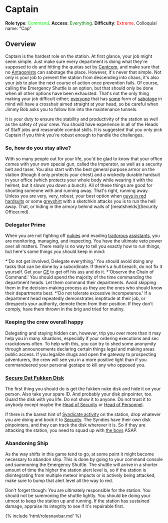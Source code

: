 # Captain
**Role type**: <font color= "#green">Command</font>. **Access**: <font color="green">Everything</font>. **Difficulty**: <font color="Red">Extreme</font>. Colloquial name: "Cap"


## Overview


Captain is the hardest role on the station. At first glance, your job might seem simple. Just make sure every department is doing what they're supposed to do and hitting the quotas set by [Centcom](Central-Command-Officer.md), and make sure that no [Antagonists](Antagonist.md) can sabotage the place. However, it's never that simple. Not only is your job to prevent the station from descending into chaos, it's also your job to plan the next course of action once prevention fails. Of course, calling the Emergency Shuttle is an option, but that should only be done when all other options have been exhausted. That's not the only thing making your job difficult either; [everyone](Traitor.md) that has [some](Nuclear-Emergency.md) form of [sabotage](Cargonia.md) in mind will have a crosshair aimed straight at your head, so be careful when Jimmy Bob asks you to follow him into the maintenance tunnels.

It is your duty to ensure the stability and productivity of the station as well as the safety of your crew. You should have experience in all of the Heads of Staff jobs and reasonable combat skills. It is suggested that you only pick Captain if you think you're robust enough to handle the challenges.
### So, how do you stay alive?


With so many people out for your life, you'd be glad to know that your office comes with your own special gun, called the Imperator, as well as a security belt and taser. You also start with the best general purpose armor on the station (though it only protects your chest) and a wickedly durable hardsuit in your office (which protects your whole body while wearing it with the helmet, but it slows you down a bunch). All of these things are good for shooting someone with and running away. That's right, running away. Unless you are very, very, robust, your best option when [guys in red hardsuits](Nuclear-Emergency.md) or some [greyshirt](Assistant.md) with a sketchkin attacks you is to run the hell away. That, or hiding in the armory behind walls of [meatshields](Security Officer.md).


### Delegator Prime


When you are not fighting off [nukies](Nuclear-Emergency.md) and evading [traitorous](Traitor.md) [assistants](Assistant.md), you are monitoring, managing, and inspecting. You have the ultimate veto power over all matters. There really is no way to tell you exactly how to run things, but here's some things you should keep in mind:

*'Do not get involved, Delegate everything.' You should avoid doing any tasks that can be done by a subordinate. If there's a hull breach, do not fix it yourself. Get your [CE](Chief-Engineer.md) to get off his ass and do it.
*'Observe the Chain of Command.' You should spend the majority of the time commanding the department heads. Let them command their departments. Avoid skipping them in the decision-making process as they are the ones who should know their departments best.
*'Do not tolerate excessive incompetence.' If a department head repeatedly demonstrates ineptitude at their job, or direspects your authority, demote them from their position. If they don't comply, have them thrown in the brig and tried for mutiny.


### Keeping the crew overall happy

Delegating and staying hidden can, however, trip you over more than it may help you in many situations, especially if your ordering executions and sec crackdowns often. To help with this, you can try to shed some anonymity through announcements declaring certain things legal and making areas public access. If you legalize drugs and open the gateway to prospecting adventurers, the crew will see you in a more positive light than if you commandeered your personal gestapo to kill any who opposed you.


### [Secure Dat Fukken Disk](Nuclear-Authentication-Disk.md)


The first thing you should do is get the fukken nuke disk and hide it on your person. Also take your spare ID. And probably your disk pinpointer, too. Guard the disk with you life. Do not show it to anyone. Do not trust it to anybody except maybe the [Head of Security](Head-of-Security.md) or [Head of Personnel](HoP.md).

If there is the barest hint of [Syndicate activity](Nuclear-Emergency.md) on the station, drop whatever you are doing and book it to [Security](Roles.md#security). The Syndies have their own disk pinpointers, and they can track the disk wherever it is. So if they are attacking the station, you need to squad up with [the boys](Roles.md#security) ASAP.


### Abandoning Ship


As the way shifts in this game tend to go, at some point it might become necessary to abandon ship. This is done by going to your command console and summoning the Emergency Shuttle. The shuttle will arrive in a shorter amount of time the higher the station alert level is, so if the station is disintegrating from multiple meteor impacts or is actively being attacked, make sure to bump that alert level all the way to red.

Don't forget though: You are ultimately responsible for the station. You should not be summoning the shuttle lightly. You should be doing your utmost to keep the station up and running. If the station has sustained damage, appraise its integrity to see if it's repairable first.

{% include 'html/rolesnavbar.md' %}
